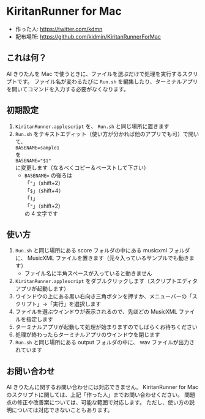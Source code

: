 # KiritanRunner for Mac

* 作った人: https://twitter.com/kdmn
* 配布場所: https://github.com/kidmin/KiritanRunnerForMac

## これは何？

AI きりたんを Mac で使うときに、ファイルを選ぶだけで処理を実行するスクリプトです。
ファイル名が変わるたびに `Run.sh` を編集したり、ターミナルアプリを開いてコマンドを入力する必要がなくなります。

## 初期設定

1. `KiritanRunner.applescript` を、 `Run.sh` と同じ場所に置きます
2. `Run.sh` をテキストエディット（使い方が分かれば他のアプリでも可）で開いて、\
`BASENAME=sample1`\
を\
`BASENAME="$1"`\
に変更します（なるべくコピー＆ペーストして下さい）
    * `BASENAME=` の後ろは\
「`"`」（shift+2）\
「`$`」（shift+4）\
「`1`」\
「`"`」（shift+2）\
の 4 文字です

## 使い方

1. `Run.sh` と同じ場所にある score フォルダの中にある musicxml フォルダに、 MusicXML ファイルを置きます（元々入っているサンプルでも動きます）
    * ファイル名に半角スペースが入っていると動きません
2. `KiritanRunner.applescript` をダブルクリックします（スクリプトエディタアプリが起動します）
3. ウインドウの上にある黒い右向き三角ボタンを押すか、メニューバーの「スクリプト」→「実行」を選択します
4. ファイルを選ぶウインドウが表示されるので、先ほどの MusicXML ファイルを指定します
5. ターミナルアプリが起動して処理が始まりますのでしばらくお待ちください
6. 処理が終わったらターミナルアプリのウインドウを閉じます
7. `Run.sh` と同じ場所にある output フォルダの中に、 wav ファイルが出力されています

## お問い合わせ

AI きりたんに関するお問い合わせには対応できません。
KiritanRunner for Mac のスクリプトに関しては、上記「作った人」までお問い合わせください。
問題点の修正や改善案については、可能な範囲で対応します。
ただし、使い方の説明については対応できないこともあります。
